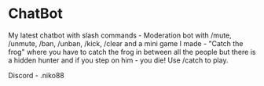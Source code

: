 # ChatBot
My latest chatbot with slash commands - Moderation bot with /mute, /unmute, /ban, /unban, /kick, /clear and a mini game I made - "Catch the frog" where you have to catch the frog in between all the people but there is a hidden hunter and if you step on him - you die! Use /catch to play.

Discord - .niko88
